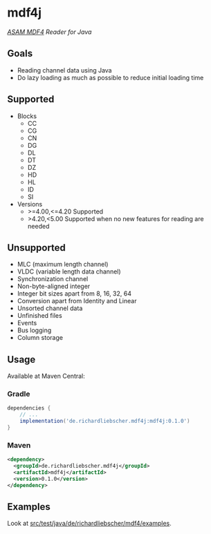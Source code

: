 # mdf4j
*[ASAM MDF4](https://www.asam.net/standards/detail/mdf/) Reader for Java*

## Goals

* Reading channel data using Java
* Do lazy loading as much as possible to reduce initial loading time

## Supported

* Blocks
  * CC
  * CG
  * CN
  * DG
  * DL
  * DT
  * DZ
  * HD
  * HL
  * ID
  * SI
* Versions
  * \>=4.00,<=4.20 Supported
  * \>4.20,<5.00 Supported when no new features for reading are needed

## Unsupported
* MLC (maximum length channel)
* VLDC (variable length data channel)
* Synchronization channel
* Non-byte-aligned integer
* Integer bit sizes apart from 8, 16, 32, 64
* Conversion apart from Identity and Linear
* Unsorted channel data
* Unfinished files
* Events
* Bus logging
* Column storage

## Usage

Available at Maven Central:

### Gradle
```groovy
dependencies {
    // ...
    implementation('de.richardliebscher.mdf4j:mdf4j:0.1.0')
}
```

### Maven
```xml
<dependency>
  <groupId>de.richardliebscher.mdf4j</groupId>
  <artifactId>mdf4j</artifactId>
  <version>0.1.0</version>
</dependency>
```

## Examples

Look at [src/test/java/de/richardliebscher/mdf4/examples](src/test/java/de/richardliebscher/mdf4/examples).

